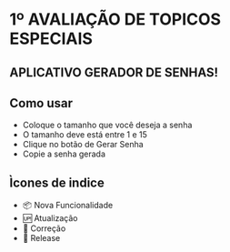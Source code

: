 # 1º AVALIAÇÃO DE TOPICOS ESPECIAIS
## APLICATIVO GERADOR DE SENHAS!

## Como usar
- Coloque o tamanho que você deseja a senha
- O tamanho deve está entre 1 e 15
- Clique no botão de Gerar Senha
- Copie a senha gerada

## Ìcones de indice
- :package: Nova Funcionalidade
- :up: Atualização
- :bug: Correção
- :checkered_flag: Release